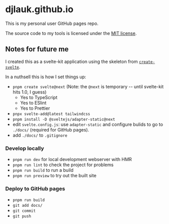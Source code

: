 # djlauk.github.io

This is my personal user GitHub pages repo.

The source code to my tools is licensed under the [MIT license](LICENSE.md).

## Notes for future me

I created this as a svelte-kit application using the skeleton from [`create-svelte`](https://github.com/sveltejs/kit/tree/master/packages/create-svelte).

In a nuthsell this is how I set things up:

- `pnpm create svelte@next` (Note: the `@next` is temporary -- until svelte-kit hits 1.0, I guess)
  - Yes to TypeScript
  - Yes to ESlint
  - Yes to Prettier
- `pnpx svelte-add@latest tailwindcss`
- `pnpm install -D @sveltejs/adapter-static@next`
- edit `svelte.config.js`: use `adapter-static` and configure bulids to go to `./docs/` (required for GitHub pages).
- add `./docs/` to `.gitignore`

### Develop locally

- `pnpm run dev` for local development webserver with HMR
- `pnpm run lint` to check the project for problems
- `pnpm run build` to run a build
- `pnpm run preview` to try out the built site

### Deploy to GitHub pages

- `pnpm run build`
- `git add docs/`
- `git commit`
- `git push`

